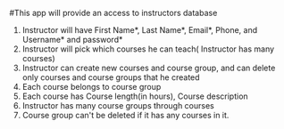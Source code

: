 #This app will provide an access to instructors database
1. Instructor will have First Name*, Last Name*, Email*, Phone, and Username* and password*
2. Instructor will pick which courses he can teach( Instructor has many courses)
3. Instructor can create new courses and course group, and can delete only courses and course groups that he created
4. Each course belongs to course group
5. Each course has Course length(in hours), Course description
6. Instructor has many course groups through courses
7. Course group can't be deleted if it has any courses in it.
